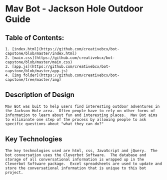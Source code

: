 # Mav Bot - Jackson Hole Outdoor Guide

## Table of Contents:
	1. [index.html](https://github.com/creativebcx/bot-capstone/blob/master/index.html)
	2. [main.css](https://github.com/creativebcx/bot-capstone/blob/master/main.css)
	3. [app.js](https://github.com/creativebcx/bot-capstone/blob/master/app.js)
	4. [img folder](https://github.com/creativebcx/bot-capstone/tree/master/img)

## Description of Design
	Mav Bot was buit to help users find interesting outdoor adventures in the Jackson Hole area.  Often people have to rely on other forms of information to learn about fun and interesting places.  Mav Bot aims to elliminate one step of the process by allowing people to ask specific questions about "what they can do?"

## Key Technologies
	The key technologies used are html, css, JavaScript and jQuery.  The bot conversation uses the Cleverbot Software.  The database and storage of all conversational information is wrapped up in the Cleverbot Software package.  Excel spreadsheets are used to update and store the conversational information that is unique to this bot project.